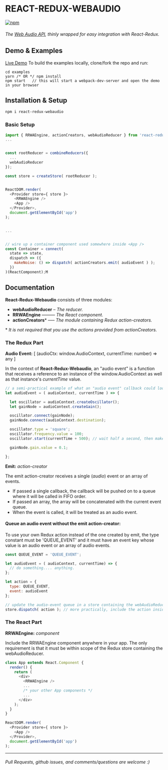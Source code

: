 # REACT-REDUX-WEBAUDIO
[![npm](https://img.shields.io/npm/v/react-redux-webaudio.svg)](https://www.npmjs.com/package/react-redux-webaudio)
###### The [Web Audio API](https://developer.mozilla.org/en-US/docs/Web/API/Web_Audio_API), thinly wrapped for easy integration with React-Redux.

## Demo & Examples
[Live Demo](https://bsaphier.github.io/react-redux-webaudio/examples/public/index.html)
To build the examples locally, clone/fork the repo and run:
```
cd examples
yarn /* OR */ npm install
npm start   // this will start a webpack-dev-server and open the demo in your browser
```

## Installation & Setup
```bash
npm i react-redux-webaudio
```


### Basic Setup
```javascript
import { RRWAEngine, actionCreators, webAudioReducer } from 'react-redux-webaudio';
...


const rootReducer = combineReducers({
  ...
  webAudioReducer
});

const store = createStore( rootReducer );


ReactDOM.render(
  <Provider store={ store }>
    <RRWAEngine />
    <App />
  </Provider>,
  document.getElementById('app')
);


...


// wire up a container component used somewhere inside <App />
const Container = connect(
  state => state,
  dispatch => ({
    makeNoise: () => dispatch( actionCreators.emit( audioEvent ) );
  })
)(ReactComponent);M
```


## Documentation

**React-Redux-Webaudio** consists of three modules:
- **webAudioReducer** – *The reducer.*
- **RRWAEngine** –––––– *The React component.*
- **actionCreators**\* ––– *The module containing Redux action-creators.*

\* *It is not required that you use the actions provided from actionCreators.*


### The Redux Part

**Audio Event:** [ (audioCtx: window.AudioContext, currentTime: number) => any ]

In the context of **React-Redux-Webaudio**, an "audio event" is a function that receives a reference to an instance of the window.AudioContext as well as that instance's *currentTime* value.

```javascript
// a semi-practical example of what an "audio event" callback could look like
let audioEvent = ( audioContext, currentTime ) => {

  let oscillator = audioContext.createOscillator();
  let gainNode = audioContext.createGain();

  oscillator.connect(gainNode);
  gainNode.connect(audioContext.destination);

  oscillator.type = 'square';
  oscillator.frequency.value = 100;
  oscillator.start(currentTime + 500); // wait half a second, then make sound.

  gainNode.gain.value = 0.1;

};
```

**Emit:** *action-creator*

The emit action-creator receives a single (*audio*) event or an array of events.
- If passed a single callback, the callback will be pushed on to a queue where it will be called in FIFO order.
- If passed an array, the array will be concatenated with the current event queue.
- When the event is called, it will be treated as an audio event.

#### Queue an audio event without the **emit** action-creator:
To use your own Redux action instead of the one created by emit, the type constant must be 'QUEUE_EVENT' and it must have an event key whose value is an audio event or an array of audio events.

```javascript
const QUEUE_EVENT = 'QUEUE_EVENT';

let audioEvent = ( audioContext, currentTime) => {
  // do something.... anything.
};

let action = {
  type: QUEUE_EVENT,
  event: audioEvent
};

// update the audio-event queue in a store containing the webAudioReducer
store.dispatch( action ); // more practically, include the action inside react-redux's connect()
```

### The React Part
**RRWAEngine:** *component*

Include the RRWAEngine component anywhere in your app. The only requirement is that it must be within scope of the Redux store containing the webAudioReducer.
```javascript
class App extends React.Component {
  render() {
    return (
      <div>
        <RRWAEngine />
        ...
        /* your other App components */
        ...
      </div>
    );
  }
}

ReactDOM.render(
  <Provider store={ store }>
    <App />
  </Provider>,
  document.getElementById('app')
);
```

---

###### *Pull Requests, github issues, and comments/questions are welcome* :)

